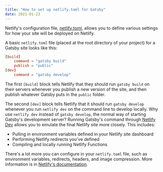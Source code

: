 ```yaml
---
title: "How to set up netlify.toml for Gatsby"
date: 2021-01-23
---
```

Netlify's configuration file, [netlify.toml](https://docs.netlify.com/configure-builds/file-based-configuration/), allows you to define various settings for how your site will be deployed on Netlify.

A basic `netlify.toml` file (placed at the root directory of your project) for a Gatsby site looks like this:

<!-- There is a zero-width space after each [, because otherwise Prism gives "build" and "dev" the class of `table`, which Tailwind gives display: table and it puts that word on its own line. -->
```toml
[​build]
    command = "gatsby build"
    publish = "public"
[​dev]
    command = "gatsby develop"
```

The first `[build]` block tells Netlify that they should run `gatsby build` on their servers whenever you publish a new version of the site, and then publish whatever Gatsby puts in the `public` folder.

The second `[dev]` block tells Netlify that it should run `gatsby develop` whenever you run `netlify dev` on the command line to develop locally. Why use `netlify dev` instead of `gatsby develop`, the normal way of starting Gatsby's development server? Running Gatsby's command through [Netlify Dev](https://www.netlify.com/products/dev/) allows you to emulate the final Netlify site more closely. This includes:

- Pulling in environment variables defined in your Netlify site dashboard
- Performing Netlify redirects you've defined
- Compiling and locally running Netlify Functions

There's a lot more you can configure in your `netlify.toml` file, such as environment variables, redirects, headers, and image compression. More information is in [Netlify's documentation](https://docs.netlify.com/configure-builds/file-based-configuration/).

